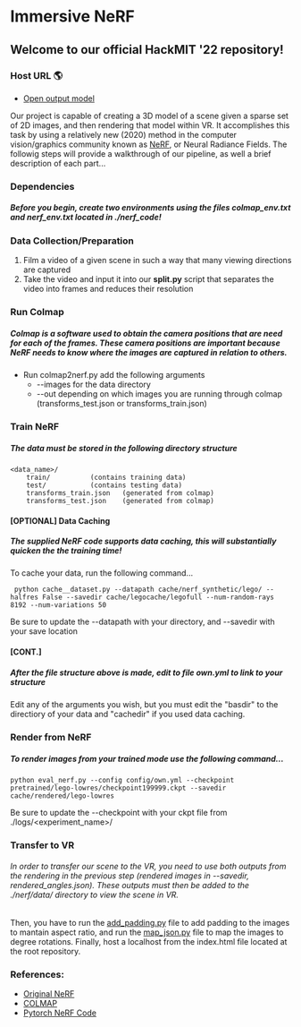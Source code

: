 # Immersive NeRF
## Welcome to our official HackMIT '22 repository!

### Host URL 🌎

- [Open output model](https://immersive-nerf-api.herokuapp.com/)

Our project is capable of creating a 3D model of a scene given a sparse set of 2D images, and then rendering that model within VR. It accomplishes this task by using a relatively new (2020) method in the computer vision/graphics community known as [NeRF](https://www.matthewtancik.com/nerf), or Neural Radiance Fields. The followig steps will provide a walkthrough of our pipeline, as well a brief description of each part...

### Dependencies
##### Before you begin, create two environments using the files colmap_env.txt and nerf_env.txt located in ./nerf_code!

### Data Collection/Preparation
1. Film a video of a given scene in such a way that many viewing directions are captured
1. Take the video and input it into our **split.py** script that separates the video into frames and reduces their resolution

### Run Colmap
##### Colmap is a software used to obtain the camera positions that are need for each of the frames. These camera positions are important because NeRF needs to know where the images are captured in relation to others. 
* Run colmap2nerf.py add the following arguments
	* --images for the data directory
	* --out depending on which images you are running through colmap (transforms_test.json or transforms_train.json)

### Train NeRF
##### The data must be stored in the following directory structure  

	<data_name>/
		train/			(contains training data)
		test/			(contains testing data)
		transforms_train.json	(generated from colmap)
		transforms_test.json	(generated from colmap)
#### [OPTIONAL] Data Caching
##### The supplied NeRF code supports data caching, this will substantially quicken the the training time!
To cache your data, run the following command...

```
 python cache__dataset.py --datapath cache/nerf_synthetic/lego/ --halfres False --savedir cache/legocache/legofull --num-random-rays 8192 --num-variations 50
```
Be sure to update the --datapath with your directory, and --savedir with your save location

#### [CONT.]
##### After the file structure above is made, edit to file own.yml to link to your structure
Edit any of the arguments you wish, but you must edit the "basdir" to the directiory of your data and "cachedir" if you used data caching.

### Render from NeRF
##### To render images from your trained mode use the following command...
```
python eval_nerf.py --config config/own.yml --checkpoint pretrained/lego-lowres/checkpoint199999.ckpt --savedir cache/rendered/lego-lowres
```

Be sure to update the --checkpoint with your ckpt file from ./logs/<experiment_name>/<ckpt>


### Transfer to VR
###### In order to transfer our scene to the VR, you need to use both outputs from the rendering in the previous step (rendered images in --savedir, rendered_angles.json). These outputs must then be added to the ./nerf/data/ directory to view the scene in VR.

Then, you have to run the [add_padding.py](https://github.com/anayflima/immersive-NeRF-api/blob/main/add_padding.py) file to add padding to the images to mantain aspect ratio, and run the  [map_json.py](https://github.com/anayflima/immersive-NeRF-api/blob/main/map_json.py) file to  map the images to degree rotations. Finally, host a localhost from the index.html file located at the root repository.

### References:
* [Original NeRF](https://www.matthewtancik.com/nerf)
* [COLMAP](https://colmap.github.io)
* [Pytorch NeRF Code](https://github.com/krrish94/nerf-pytorch#readme)
